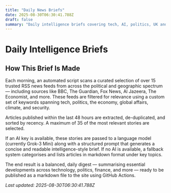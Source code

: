 ```yaml
---
title: "Daily News Briefs"
date: 2025-08-30T06:30:41.788Z
draft: false
summary: "Daily intelligence briefs covering tech, AI, politics, UK and world news"
---
```


# Daily Intelligence Briefs

## How This Brief Is Made

Each morning, an automated script scans a curated selection of over 15 trusted RSS news feeds from across the political and geographic spectrum — including sources like BBC, The Guardian, Fox News, Al Jazeera, The Economist, and more. These feeds are filtered for relevance using a custom set of keywords spanning tech, politics, the economy, global affairs, climate, and security.

Articles published within the last 48 hours are extracted, de-duplicated, and sorted by recency. A maximum of 35 of the most relevant stories are selected.

If an AI key is available, these stories are passed to a language model (currently Grok-3 Mini) along with a structured prompt that generates a concise and readable intelligence-style brief. If no AI is available, a fallback system categorises and lists articles in markdown format under key topics.

The end result is a balanced, daily digest — summarising essential developments across technology, politics, finance, and more — ready to be published as a markdown file to the site using GitHub Actions.

*Last updated: 2025-08-30T06:30:41.788Z*
